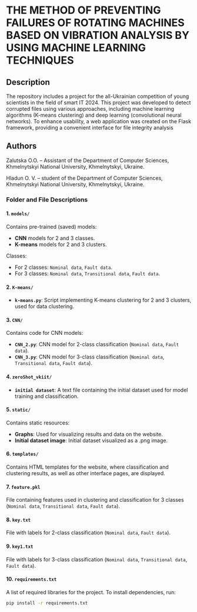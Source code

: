 # THE METHOD OF PREVENTING FAILURES OF ROTATING MACHINES BASED ON VIBRATION ANALYSIS BY USING MACHINE LEARNING TECHNIQUES

## Description
The repository includes a project for the all-Ukrainian competition of young scientists in the field of smart IT 2024. This project was developed to detect corrupted files using various approaches, including machine learning algorithms (K-means clustering) and deep learning (convolutional neural networks). To enhance usability, a web application was created on the Flask framework, providing a convenient interface for file integrity analysis

## Authors

Zalutska O.O. – Assistant of the Department of Computer Sciences, Khmelnytskyi National University, Khmelnytskyi, Ukraine.

Hladun O. V. – student of the Department of Computer Sciences, Khmelnytskyi National University, Khmelnytskyi, Ukraine.

### Folder and File Descriptions

#### 1. `models/`

Contains pre-trained (saved) models:
- **CNN** models for 2 and 3 classes.
- **K-means** models for 2 and 3 clusters.

Classes:
- For 2 classes: `Nominal data`, `Fault data`.
- For 3 classes: `Nominal data`, `Transitional data`, `Fault data`.

#### 2. `K-means/`

- **`k-means.py`**: Script implementing K-means clustering for 2 and 3 clusters, used for data clustering.

#### 3. `CNN/`

Contains code for CNN models:

- **`CNN_2.py`**: CNN model for 2-class classification (`Nominal data`, `Fault data`).
- **`CNN_3.py`**: CNN model for 3-class classification (`Nominal data`, `Transitional data`, `Fault data`).

#### 4. `zeroShot_vkiit/`

- **`initial dataset`**: A text file containing the initial dataset used for model training and classification.

#### 5. `static/`

Contains static resources:
- **Graphs**: Used for visualizing results and data on the website.
- **Initial dataset image**: Initial dataset visualized as a .png image.

#### 6. `templates/`

Contains HTML templates for the website, where classification and clustering results, as well as other interface pages, are displayed.

#### 7. `feature.pkl`

File containing features used in clustering and classification for 3 classes (`Nominal data`, `Transitional data`, `Fault data`).

#### 8. `key.txt`

File with labels for 2-class classification (`Nominal data`, `Fault data`).

#### 9. `key1.txt`

File with labels for 3-class classification (`Nominal data`, `Transitional data`, `Fault data`).

#### 10. `requirements.txt`

A list of required libraries for the project. To install dependencies, run:

```bash
pip install -r requirements.txt

